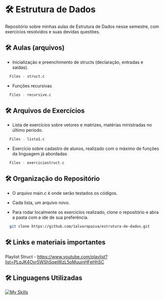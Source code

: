 # 🛠 Estrutura de Dados
Repositório sobre minhas aulas de Estrutura de Dados nesse semestre, com exercícios resolvidos e suas devidas questões.
## 🛠 Aulas (arquivos)
- Inicialização e preenchimento de structs (declaração, entradas e saídas).
```bash
  Files - struct.c
```
- Funções recursivas
```bash
  Files - recursive.c
```
## 🛠 Arquivos de Exercícios
- Lista de exercícios sobre vetores e matrizes, matérias ministradas no último período.
```bash
  Files - lista1.c
``` 
- Exercício sobre cadastro de alunos, realizado com o máximo de funções da linguagem já abordadas
```bash
  Files - exerciciostruct.c
```
## 🛠 Organização do Repositório

- O arquivo main.c é onde serão testados os códigos.

- Cada lista, um arquivo novo.

- Para rodar localmente os exercícios realizado, clone o repositório e abra a pasta com a ide de sua preferência.

```bash
  git clone https://github.com/1alvaropaiva/estrutura-de-dados.git
```

## 🛠 Links e materiais importantes

Playlist Struct - https://www.youtube.com/playlist?list=PLqJK4Oyr5WShSqejWzL5oMuujnHFeHhSC

## 🛠 Linguagens Utilizadas

[![My Skills](https://skillicons.dev/icons?i=,,,,,,c)](https://skillicons.dev)


